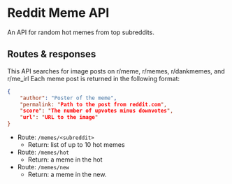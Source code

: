 # Reddit Meme API

An API for random hot memes from top subreddits.

## Routes & responses

This API searches for image posts on r/meme, r/memes, r/dankmemes, and r/me\_irl
Each meme post is returned in the following format:


```json
{
    "author": "Poster of the meme",
    "permalink: "Path to the post from reddit.com",
    "score": "The number of upvotes minus downvotes",
    "url": "URL to the image"
}

```

- Route: `/memes/<subreddit>`
  - Return: list of up to 10 hot memes
- Route: `/memes/hot`
  - Return: a meme in the hot
- Route: `/memes/new`
  - Return: a meme in the new.

